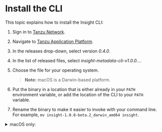 # Install the CLI

This topic explains how to install the Insight CLI:

1. Sign in to [Tanzu Network](https://network.tanzu.vmware.com/).
1. Navigate to [Tanzu Application Platform](https://network.tanzu.vmware.com/products/tanzu-application-platform/). 
1. In the releases drop-down, select version *0.4.0*.
1. In the list of released files, select *insight-metadata-cli-v1.0.0...*. 
1. Choose the file for your operating system. 
   
    >**Note:** macOS is a Darwin-based platform.
    
1. Put the binary in a location that is either already in your `PATH` environment variable, 
or add the location of the CLI to your `PATH` variable.
1. Rename the binary to make it easier to invoke with your command line. 
For example, `mv insight-1.0.0-beta.2_darwin_amd64 insight`.

<details><summary>macOS only:</summary>
<br/>


macOS does not recognize that the insight binary is safe to run because Apple has not signed it. To allow your computer to run the binary, perform the following steps:

1. In the command line, run: 

    ```
    insight version
    ```
    A pop-up appears to notify you that the program is not trusted.

1. Open **System Preferences** > **Security & Privacy** > **General**.
1. Under **Allow apps identified from**, ensure the **App store and identified developers** radio button is selected.
1. Re-run the insight binary until an **Allow** button appears under the **Allow apps identified from** section, and then click **Allow**.
</details>
<br>
<br>
